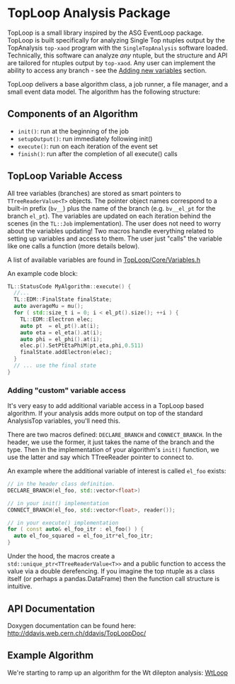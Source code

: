 TopLoop Analysis Package
========================

TopLoop is a small library inspired by the ASG EventLoop
package. TopLoop is built specifically for analyzing Single Top
ntuples output by the TopAnalysis `top-xaod` program with the
`SingleTopAnalysis` software loaded. Technically, this software can
analyze _any_ ntuple, but the structure and API are tailored for
ntuples output by `top-xaod`. Any user can implement the ability to
access any branch - see the [Adding new
variables](#adding-new-variables) section.

TopLoop delivers a base algorithm class, a job runner, a file manager,
and a small event data model. The algorithm has the following
structure:

## Components of an Algorithm

- `init()`: run at the beginning of the job
- `setupOutput()`: run immediately following init()
- `execute()`: run on each iteration of the event set
- `finish()`: run after the completion of all execute() calls

## TopLoop Variable Access

All tree variables (branches) are stored as smart pointers to
`TTreeReaderValue<T>` objects. The pointer object names correspond to
a built-in prefix (`bv__`) plus the name of the branch
(e.g. `bv__el_pt` for the branch `el_pt`). The variables are updated
on each iteration behind the scenes (in the `TL::Job`
implementation). The user does not need to worry about the variables
updating! Two macros handle everything related to setting up variables
and access to them. The user just "calls" the variable like one calls
a function (more details below).

A list of available variables are found in
[TopLoop/Core/Variables.h](https://gitlab.cern.ch/atlas-aida/TopLoop/blob/master/TopLoop/Core/Variables.h)

An example code block:

```cpp
TL::StatusCode MyAlgorithm::execute() {
  //...
  TL::EDM::FinalState finalState;
  auto averageMu = mu();
  for ( std::size_t i = 0; i < el_pt().size(); ++i ) {
    TL::EDM::Electron elec;
    auto pt  = el_pt().at(i);
    auto eta = el_eta().at(i);
    auto phi = el_phi().at(i);
    elec.p().SetPtEtaPhiM(pt,eta,phi,0.511)
    finalState.addElectron(elec);
  }
  // ... use the final state
}
```

### Adding "custom" variable access

It's very easy to add additional variable access in a TopLoop based
algorithm. If your analysis adds more output on top of the standard
AnalysisTop variables, you'll need this.

There are two macros defined: `DECLARE_BRANCH` and
`CONNECT_BRANCH`. In the header, we use the former, it just takes the
name of the branch and the type. Then in the implementation of your
algorithm's `init()` function, we use the latter and say which
TTreeReader pointer to connect to.

An example where the additional variable of interest is called
`el_foo` exists:

```cpp
// in the header class definition.
DECLARE_BRANCH(el_foo, std::vector<float>)
```

```cpp
// in your init() implementation
CONNECT_BRANCH(el_foo, std::vector<float>, reader());
```


```cpp
// in your execute() implementation
for ( const auto& el_foo_itr : el_foo() ) {
  auto el_foo_squared = el_foo_itr*el_foo_itr;
}
```

Under the hood, the macros create a
`std::unique_ptr<TTreeReaderValue<T>>` and a public function to access
the value via a double derefencing. If you imagine the top ntuple as a
class itself (or perhaps a pandas.DataFrame) then the function call
structure is intuitive.

## API Documentation

Doxygen documentation can be found here: http://ddavis.web.cern.ch/ddavis/TopLoopDoc/

## Example Algorithm

We're starting to ramp up an algorithm for the Wt dilepton analysis:
[WtLoop](http://gitlab.cern.ch/atlas-aida/WtLoop)

